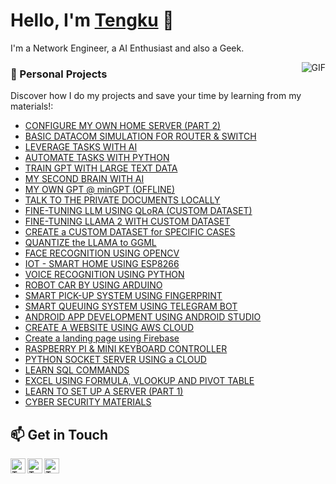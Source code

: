 # Hello, I'm [Tengku](https://github.com/engkufizz) 👋

I'm a Network Engineer, a AI Enthusiast and also a Geek. 

<img align="right" alt="GIF" src="https://media.licdn.com/dms/image/v2/D4D12AQFYfL4JF8-wQg/article-cover_image-shrink_600_2000/article-cover_image-shrink_600_2000/0/1658180724475?e=2147483647&v=beta&t=2HQkLpOAg4h-Kz12ITQmQqPYkB5VEpl3qXpdD-a_LEk" />

### 🚀 Personal Projects 

Discover how I do my projects and save your time by learning from my materials!:

- [CONFIGURE MY OWN HOME SERVER (PART 2)](https://drive.google.com/drive/folders/15cKAEq6_Mb_b7sO-bf26SguCp4saxLc8?usp=drive_link)
- [BASIC DATACOM SIMULATION FOR ROUTER & SWITCH](https://drive.google.com/drive/folders/1-3IKt8alxLHquHUp7q304o2K58-X8Cbr)
- [LEVERAGE TASKS WITH AI](https://drive.google.com/drive/folders/1GdOpu-EyyUGgBQ_H1LkgWEzYgVCVOkrU)
- [AUTOMATE TASKS WITH PYTHON](https://github.com/engkufizz/AutomateTools)
- [TRAIN GPT WITH LARGE TEXT DATA](https://drive.google.com/drive/folders/1-zV-gpjkN4yG9W8fFlP_KzHku0MAPxb8)
- [MY SECOND BRAIN WITH AI](https://drive.google.com/drive/folders/1-3xS_8uHGA-v4xbg3UnEKxSQFok_2T4J)
- [MY OWN GPT @ minGPT (OFFLINE)](https://drive.google.com/drive/folders/107bkkkt9UaOzhuZevulDu7BQxfU__k7n)
- [TALK TO THE PRIVATE DOCUMENTS LOCALLY](https://drive.google.com/drive/folders/1135e1n7sbZS8oJ1AsHWgUb5U2ypqNzwa)
- [FINE-TUNING LLM USING QLoRA (CUSTOM DATASET)](https://huggingface.co/engkufizz/falcon-7b-qlora-datacom)
- [FINE-TUNING LLAMA 2 WITH CUSTOM DATASET](https://huggingface.co/engkufizz/llama-2-7b-datacom)
- [CREATE a CUSTOM DATASET for SPECIFIC CASES](https://huggingface.co/datasets/engkufizz/router-switch-instruct)
- [QUANTIZE the LLAMA to GGML](https://huggingface.co/engkufizz/llama-2-7b-datacom-ggml)
- [FACE RECOGNITION USING OPENCV](https://drive.google.com/drive/folders/13qMdeV1bwFWP0wtWcgjBs5_eQVjNmFYl?usp=drive_link)
- [IOT - SMART HOME USING ESP8266](https://drive.google.com/drive/folders/15auD4OQF8sctjGF5E9IKxNXJ_FsWf36k?usp=drive_link)
- [VOICE RECOGNITION USING PYTHON](https://drive.google.com/drive/folders/163F3VpWbp5SDnvobXndKWfXlF8YcAMsx?usp=drive_link)
- [ROBOT CAR BY USING ARDUINO](https://drive.google.com/drive/folders/1U8RRoUlwzLiOIUEya3pqmosmITj01v14?usp=drive_link)
- [SMART PICK-UP SYSTEM USING FINGERPRINT](https://drive.google.com/drive/folders/1eqTPki5rkYc30FXd_j5AkjmSWTimpxUL?usp=drive_link)
- [SMART QUEUING SYSTEM USING TELEGRAM BOT](https://drive.google.com/drive/folders/13yd-iQzVmD2jt2uSqGJRCFo-1AU0OEcd?usp=drive_link)
- [ANDROID APP DEVELOPMENT USING ANDROID STUDIO](https://drive.google.com/drive/folders/1oTcgvjhM6qmQjeaOBQLzeOUkvkQM0enK?usp=drive_link)
- [CREATE A WEBSITE USING AWS CLOUD](https://drive.google.com/drive/folders/1aOQcGy_k5FLtlhFOgK9CocrAlYjYUS8o?usp=drive_link)
- [Create a landing page using Firebase](https://drive.google.com/drive/folders/14OYKs0n65SRD3FQjamnLfKsuwKmEE3bD?usp=drive_link)
- [RASPBERRY PI & MINI KEYBOARD CONTROLLER](https://drive.google.com/drive/folders/1tfIRv6TED6S5_xXM2nNGd1MJIfA-mgKP)
- [PYTHON SOCKET SERVER USING a CLOUD](https://drive.google.com/drive/folders/1zaoq3BXJtVLyNuqo5-I7BGBV885NrMzq?usp=drive_link)
- [LEARN SQL COMMANDS](https://drive.google.com/drive/folders/1sKK17FObu5wYu0drVlQRkjtQXFBuzRL8?usp=drive_link)
- [EXCEL USING FORMULA, VLOOKUP AND PIVOT TABLE](https://drive.google.com/drive/folders/1-v1FvdDOe1LZGcBlBMs8CRF5CwqbN7pr)
- [LEARN TO SET UP A SERVER (PART 1)](https://drive.google.com/drive/folders/10FS4L6GaVnto9EroNvsu9d5wZGEZV4SR?usp=drive_link)
- [CYBER SECURITY MATERIALS](https://drive.google.com/drive/folders/1javrGyLZLAUuB1VmVLdVwmMLeRW83Rrf)

## 📫 Get in Touch 

<a href="https://twitter.com/engkufizz">
  <img align="left" alt="Tengku's Twitter" width="24px" src="https://upload.wikimedia.org/wikipedia/commons/thumb/5/57/X_logo_2023_%28white%29.png/900px-X_logo_2023_%28white%29.png?20230728230735" />
</a>
<a href="https://discord.com/users/engkufizz">
  <img align="left" alt="Tengku's Discord" width="24px" src="https://img.icons8.com/ios7/600/FFFFFF/discord-logo.png" />
</a>
<a href="https://www.linkedin.com/in/engkufizz/">
  <img align="left" alt="Tengku's LinkedIn" width="24px" src="https://uxwing.com/wp-content/themes/uxwing/download/brands-and-social-media/linkedin-app-white-icon.png" />
</a>


